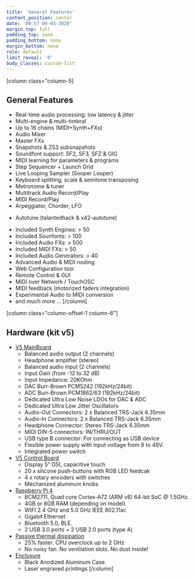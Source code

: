 ```yaml
---
title: 'General Features'
content_position: center
date: '09:57 09-03-2020'
margin_top: full
padding_top: none
padding_bottom: none
margin_bottom: none
role: default
limit_reveal: '0'
body_classes: custom-list
---
```


[column class="column-5]
## General Features
* Real-time audio processing: low latency & jitter
* Multi-engine & multi-timbral
* Up to 16 chains (MIDI+Synth+FXs)
* Audio Mixer
* Master FXs
* Snapshots & ZS3 subsnapshots
* Soundfont support: SF2, SF3, SFZ & GIG
* MIDI learning for parameters & programs
* Step Sequencer + Launch Grid
* Live Looping Sampler (Sooper Looper)
* Keyboard splitting, scale & semitone transposing
* Metronome & tuner
* Multitrack Audio Record/Play
* MIDI Record/Play
* Arpeggiator, Chorder, LFO
+ Autotune (talantedhack & x42-autotune)
* Included Synth Engines: > 50
* Included Sounfonts: > 100
* Included Audio FXs: > 500
* Included MIDI FXs: > 50
* Included Audio Generators: > 40
* Advanced Audio & MIDI routing
* Web Configuration tool
* Remote Control & GUI
* MIDI over Network / TouchOSC
* MIDI feedback (motorized faders integration)
* Experimental Audio to MIDI conversion
* and much more ...
[/column]

[column  class="column-offset-1 column-6"]
## Hardware (kit v5)
* [V5 MainBoard](https://blog.zynthian.org/2023/07/zynthian-kit-v5-is-here)
    * Balanced audio output (2 channels)
    * Headphone amplifier (stereo)
    * Balanced audio input (2 channels)
    * Input Gain (from -12 to 32 dB)
    * Input Impedance: 20KOhm
    * DAC Burr-Brown PCM5242 (192kHz/24bit)
    * ADC Burr-Brown PCM1862/63 (192kHz/24bit)
    * Dedicated Ultra Low Noise LDOs for DAC & ADC
    * Dedicated Ultra Low Jitter Oscillators
    * Audio-Out Connectors: 2 x Balanced TRS-Jack 6.35mm
    * Audio-In Connectors: 2 x Balanced TRS-Jack 6.35mm
    * Headphone Connector: Stereo TRS-Jack 6.35mm
    * MIDI DIN-5 connectors: IN/THRU/OUT
    * USB type B connector: For connecting as USB device
    * Flexible power supply with input voltage from 9 to 48V.
    * Integrated power switch
* [V5 Control Board](https://blog.zynthian.org/2023/07/zynthian-kit-v5-is-here)
    * Display 5" DSI, capacitive touch
    * 20 x silicone push-buttons with RGB LED feedcak
    * 4 x rotary encoders with switches
    * Mechanized aluminum knobs
* [Raspberry Pi 4](https://www.raspberrypi.org/products/raspberry-pi-4-model-b/specifications/)
    * BCM2711, Quad core Cortex-A72 (ARM v8) 64-bit SoC @ 1.5GHz.
    * 4GB or 8GB RAM (depending on model)
    * WIFI 2.4 GHz and 5.0 GHz IEEE 802.11ac
    * Gigabit Ethernet
    * Bluetooth 5.0, BLE.
    * 2 USB 3.0 ports + 2 USB 2.0 ports (type A)
* [Passive thermal dissipation](https://blog.zynthian.org/2023/07/zynthian-kit-v5-is-here)
    * 25% faster: CPU overclock up to 2 GHz
    * No noisy fan. No ventilation slots. No dust inside!
* [Enclosure](https://blog.zynthian.org/2023/07/zynthian-kit-v5-is-here)
    * Black Anodized Aluminum Case
    * Laser engraved printings
[/column]
